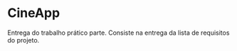 # CineApp

Entrega do trabalho prático parte. Consiste na entrega da lista de requisitos do projeto.
